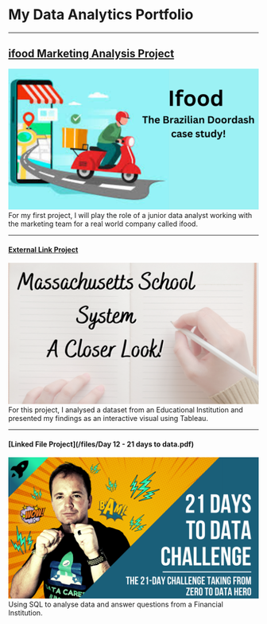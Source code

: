 # My Data Analytics Portfolio

---

## [ifood Marketing Analysis Project]([/ifood_marketing_analysis.md])
<img src="images/Ifood%20The%20Brazilian%20Doordash%20case%20study!.png?raw=true"/>
For my first project, I will play the role of a junior data analyst working with the marketing team for a real world company called ifood.


---
#### [External Link Project]([https://www.linkedin.com/pulse/massachusetts-public-schools-look-inside-zeina-eze])
[<img src="images/maschool.png?raw=true"/>](https://www.linkedin.com/pulse/massachusetts-public-schools-look-inside-zeina-eze)
For this project, I analysed a dataset from an Educational Institution and presented my findings as an interactive visual using Tableau.


---
#### [Linked File Project](/files/Day 12 - 21 days to data.pdf)
<img src="images/21 Days To Data Challenge.png?raw=true"/>
Using SQL to analyse data and answer questions from a Financial Institution. 


